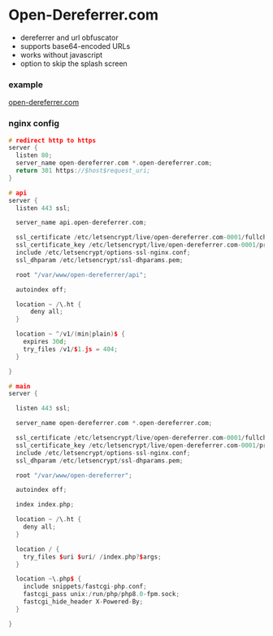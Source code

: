 # Open-Dereferrer.com

- dereferrer and url obfuscator
- supports base64-encoded URLs
- works without javascript
- option to skip the splash screen 

### example
[open-dereferrer.com](https://open-dereferrer.com "open-dereferrer.com")

### nginx config

```cpp
# redirect http to https
server {
  listen 80;
  server_name open-dereferrer.com *.open-dereferrer.com;
  return 301 https://$host$request_uri;
}

# api
server {
  listen 443 ssl;

  server_name api.open-dereferrer.com;

  ssl_certificate /etc/letsencrypt/live/open-dereferrer.com-0001/fullchain.pem;
  ssl_certificate_key /etc/letsencrypt/live/open-dereferrer.com-0001/privkey.pem;
  include /etc/letsencrypt/options-ssl-nginx.conf;
  ssl_dhparam /etc/letsencrypt/ssl-dhparams.pem;

  root "/var/www/open-dereferrer/api";

  autoindex off;

  location ~ /\.ht {
      deny all;
  }

  location ~ ^/v1/(min|plain)$ {
    expires 30d;
    try_files /v1/$1.js = 404;
  }

}

# main
server {

  listen 443 ssl;

  server_name open-dereferrer.com *.open-dereferrer.com;

  ssl_certificate /etc/letsencrypt/live/open-dereferrer.com-0001/fullchain.pem;
  ssl_certificate_key /etc/letsencrypt/live/open-dereferrer.com-0001/privkey.pem;
  include /etc/letsencrypt/options-ssl-nginx.conf;
  ssl_dhparam /etc/letsencrypt/ssl-dhparams.pem;

  root "/var/www/open-dereferrer";

  autoindex off;

  index index.php;

  location ~ /\.ht {
    deny all;
  }

  location / {
    try_files $uri $uri/ /index.php?$args;
  }

  location ~\.php$ {
    include snippets/fastcgi-php.conf;
    fastcgi_pass unix:/run/php/php8.0-fpm.sock;
    fastcgi_hide_header X-Powered-By;
  }

}
```